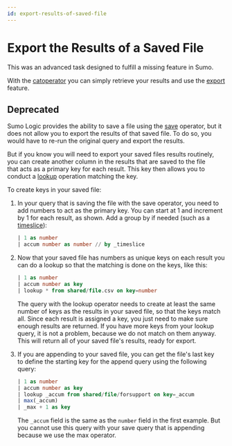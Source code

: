 ```yaml
---
id: export-results-of-saved-file
---
```


# Export the Results of a Saved File

This was an advanced task designed to fulfill a missing feature in Sumo.

With the [catoperator](../search-query-language/search-operators/cat.md) you can simply retrieve your results and use the [export](../get-started-with-search/search-basics/export-search-results.md) feature.

## Deprecated

Sumo Logic provides the ability to save a file using the [save](../search-query-language/search-operators/save-lookups-classic.md) operator, but it does not allow you to export the results of that saved file. To do so, you would have to re-run the original query and export the results.

But if you know you will need to export your saved files results routinely, you can create another column in the results that are saved to the file that acts as a primary key for each result. This key then allows you to conduct a [lookup](../search-query-language/search-operators/lookup-classic.md)
operation matching the key.

To create keys in your saved file:

1. In your query that is saving the file with the save operator, you need to add numbers to act as the primary key. You can start at 1 and increment by 1 for each result, as shown. Add a group by if needed (such as a [timeslice](../search-query-language/search-operators/timeslice.md "timeslice")):

    ```sql
    | 1 as number 
    | accum number as number // by _timeslice
    ```

1. Now that your saved file has numbers as unique keys on each result you can do a lookup so that the matching is done on the keys, like this:

    ```sql
    | 1 as number 
    | accum number as key 
    | lookup * from shared/file.csv on key=number
    ```

    The query with the lookup operator needs to create at least the same number of keys as the results in your saved file, so that the keys match all. Since each result is assigned a key, you just need to make sure enough results are returned. If you have more keys from your lookup query, it is not a problem, because we do not match on them anyway. This will return all of your saved file's results, ready for export.

1. If you are appending to your saved file, you can get the file's last key to define the starting key for the append query using the following query:

    ```sql
    | 1 as number 
    | accum number as key 
    | lookup _accum from shared/file/forsupport on key=_accum 
    | max(_accum) 
    | _max + 1 as key
    ```

    The `_accum` field is the same as the `number` field in the first example. But you cannot use this query with your save query that is appending because we use the max operator.
